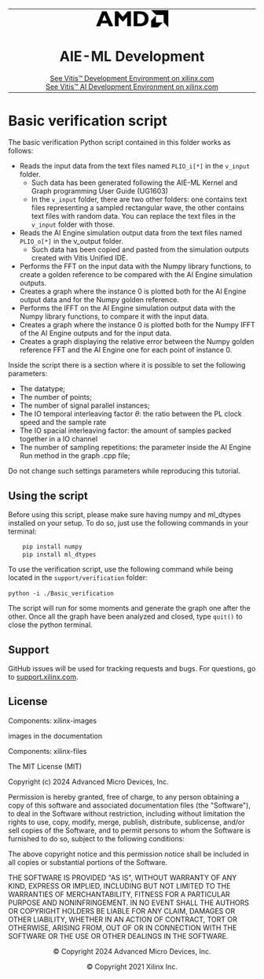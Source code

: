 <table class="sphinxhide" width="100%">
 <tr width="100%">
    <td align="center"><img src="https://raw.githubusercontent.com/Xilinx/Image-Collateral/main/xilinx-logo.png" width="30%"/><h1>AIE-ML Development</h1>
    <a href="https://www.xilinx.com/products/design-tools/vitis.html">See Vitis™ Development Environment on xilinx.com</br></a>
    <a href="https://www.xilinx.com/products/design-tools/vitis/vitis-ai.html">See Vitis™ AI Development Environment on xilinx.com</br></a>
    </td>
 </tr>
</table>

# Basic verification script

The basic verification Python script contained in this folder works as follows:
- Reads the input data from the text files named ``PLIO_i[*]`` in the ``v_input`` folder.
  - Such data has been generated following the AIE-ML Kernel and Graph programming User Guide (UG1603)
  - In the ``v_input`` folder, there are two other folders: one contains text files representing a sampled rectangular wave, the other contains text files with random data. You can replace the text files in the ``v_input`` folder with those.
- Reads the AI Engine simulation output data from the text files named ``PLIO_o[*]`` in the v_output folder.
  - Such data has been copied and pasted from the simulation outputs created with Vitis Unified IDE.
- Performs the FFT on the input data with the Numpy library functions, to create a golden reference to be compared with the AI Engine simulation outputs.
- Creates a graph where the instance 0 is plotted both for the AI Engine output data and for the Numpy golden reference.
- Performs the IFFT on the AI Engine simulation output data with the Numpy library functions, to compare it with the input data.
- Creates a graph where the instance 0 is plotted both for the Numpy IFFT of the AI Engine outputs and for the input data.
- Creates a graph displaying the relative error between the Numpy golden reference FFT and the AI Engine one for each point of instance 0. 

Inside the script there is a section where it is possible to set the following parameters:
- The datatype;
- The number of points;
- The number of signal parallel instances;
- The IO temporal interleaving factor $\theta$: the ratio between the PL clock speed and the sample rate
- The IO spacial interleaving factor: the amount of samples packed together in a IO channel
- The number of sampling repetitions: the parameter inside the AI Engine Run method in the graph .cpp file;

Do not change such settings parameters while reproducing this tutorial.

## Using the script

Before using this script, please make sure having numpy and ml_dtypes installed on your setup. To do so, just use the following commands in your terminal:

```
    pip install numpy
    pip install ml_dtypes
```

To use the verification script, use the following command while being located in the ```support/verification``` folder:

```python -i ./Basic_verification```

The script will run for some moments and generate the graph one after the other.
Once all the graph have been analyzed and closed, type ```quit()``` to close the python terminal.

## Support

GitHub issues will be used for tracking requests and bugs. For questions, go to [support.xilinx.com](http://support.xilinx.com/).

## License

Components: xilinx-images

images in the documentation

Components: xilinx-files

The MIT License (MIT)

Copyright (c) 2024 Advanced Micro Devices, Inc.

Permission is hereby granted, free of charge, to any person obtaining a copy
of this software and associated documentation files (the "Software"), to deal
in the Software without restriction, including without limitation the rights
to use, copy, modify, merge, publish, distribute, sublicense, and/or sell
copies of the Software, and to permit persons to whom the Software is
furnished to do so, subject to the following conditions:

The above copyright notice and this permission notice shall be included in all
copies or substantial portions of the Software.

THE SOFTWARE IS PROVIDED "AS IS", WITHOUT WARRANTY OF ANY KIND, EXPRESS OR
IMPLIED, INCLUDING BUT NOT LIMITED TO THE WARRANTIES OF MERCHANTABILITY,
FITNESS FOR A PARTICULAR PURPOSE AND NONINFRINGEMENT. IN NO EVENT SHALL THE
AUTHORS OR COPYRIGHT HOLDERS BE LIABLE FOR ANY CLAIM, DAMAGES OR OTHER
LIABILITY, WHETHER IN AN ACTION OF CONTRACT, TORT OR OTHERWISE, ARISING FROM,
OUT OF OR IN CONNECTION WITH THE SOFTWARE OR THE USE OR OTHER DEALINGS IN THE
SOFTWARE.

<p class="sphinxhide" align="center">  &copy; Copyright 2024 Advanced Micro Devices, Inc.</p>
<p class="sphinxhide" align="center">  &copy; Copyright 2021 Xilinx Inc.</p>